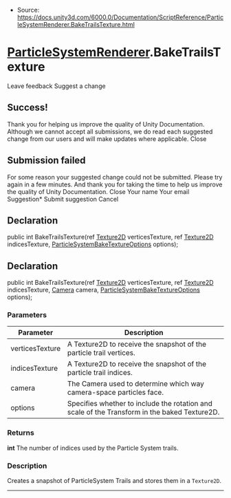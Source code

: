 * Source: https://docs.unity3d.com/6000.0/Documentation/ScriptReference/ParticleSystemRenderer.BakeTrailsTexture.html

#  [ParticleSystemRenderer](https://docs.unity3d.com/6000.0/Documentation/ScriptReference/ParticleSystemRenderer.html).BakeTrailsTexture
Leave feedback
Suggest a change
## Success!
Thank you for helping us improve the quality of Unity Documentation. Although we cannot accept all submissions, we do read each suggested change from our users and will make updates where applicable.
Close
## Submission failed
For some reason your suggested change could not be submitted. Please <a>try again</a> in a few minutes. And thank you for taking the time to help us improve the quality of Unity Documentation.
Close
Your name Your email Suggestion* Submit suggestion
Cancel
## Declaration
public int BakeTrailsTexture(ref [Texture2D](https://docs.unity3d.com/6000.0/Documentation/ScriptReference/Texture2D.html) verticesTexture, ref [Texture2D](https://docs.unity3d.com/6000.0/Documentation/ScriptReference/Texture2D.html) indicesTexture, [ParticleSystemBakeTextureOptions](https://docs.unity3d.com/6000.0/Documentation/ScriptReference/ParticleSystemBakeTextureOptions.html) options); 
## Declaration
public int BakeTrailsTexture(ref [Texture2D](https://docs.unity3d.com/6000.0/Documentation/ScriptReference/Texture2D.html) verticesTexture, ref [Texture2D](https://docs.unity3d.com/6000.0/Documentation/ScriptReference/Texture2D.html) indicesTexture, [Camera](https://docs.unity3d.com/6000.0/Documentation/ScriptReference/Camera.html) camera, [ParticleSystemBakeTextureOptions](https://docs.unity3d.com/6000.0/Documentation/ScriptReference/ParticleSystemBakeTextureOptions.html) options); 
### Parameters
Parameter | Description  
---|---  
verticesTexture | A Texture2D to receive the snapshot of the particle trail vertices.  
indicesTexture | A Texture2D to receive the snapshot of the particle trail indices.  
camera | The Camera used to determine which way camera-space particles face.  
options | Specifies whether to include the rotation and scale of the Transform in the baked Texture2D.  
### Returns
**int** The number of indices used by the Particle System trails. 
### Description
Creates a snapshot of ParticleSystem Trails and stores them in a `Texture2D`.
* * *
